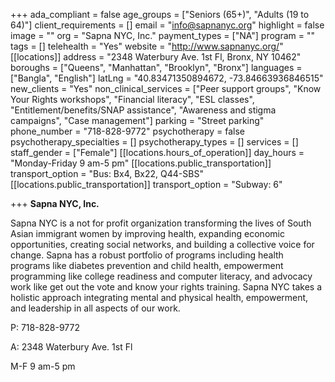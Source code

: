 +++
ada_compliant = false
age_groups = ["Seniors (65+)", "Adults (19 to 64)"]
client_requirements = []
email = "info@sapnanyc.org"
highlight = false
image = ""
org = "Sapna NYC, Inc."
payment_types = ["NA"]
program = ""
tags = []
telehealth = "Yes"
website = "http://www.sapnanyc.org/"
[[locations]]
address = "2348 Waterbury Ave. 1st Fl, Bronx, NY 10462"
boroughs = ["Queens", "Manhattan", "Brooklyn", "Bronx"]
languages = ["Bangla", "English"]
latLng = "40.83471350894672, -73.84663936846515"
new_clients = "Yes"
non_clinical_services = ["Peer support groups", "Know Your Rights workshops", "Financial literacy", "ESL classes", "Entitlement/benefits/SNAP assistance", "Awareness and stigma campaigns", "Case management"]
parking = "Street parking"
phone_number = "718-828-9772"
psychotherapy = false
psychotherapy_specialties = []
psychotherapy_types = []
services = []
staff_gender = ["Female"]
[[locations.hours_of_operation]]
day_hours = "Monday-Friday 9 am-5 pm"
[[locations.public_transportation]]
transport_option = "Bus: Bx4, Bx22, Q44-SBS"
[[locations.public_transportation]]
transport_option = "Subway: 6"

+++
**Sapna NYC, Inc.**

Sapna NYC is a not for profit organization transforming the lives of South Asian immigrant women by improving health, expanding economic opportunities, creating social networks, and building a collective voice for change. Sapna has a robust portfolio of programs including health programs like diabetes prevention and child health, empowerment programming like college readiness and computer literacy, and advocacy work like get out the vote and know your rights training. Sapna NYC takes a holistic approach integrating mental and physical health, empowerment, and leadership in all aspects of our work.

P: 718-828-9772

A: 2348 Waterbury Ave. 1st Fl

M-F 9 am-5 pm